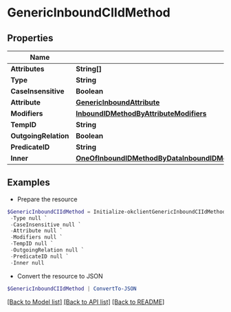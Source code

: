 # GenericInboundCIIdMethod
## Properties

Name | Type | Description | Notes
------------ | ------------- | ------------- | -------------
**Attributes** | **String[]** |  | [optional] 
**Type** | **String** |  | 
**CaseInsensitive** | **Boolean** |  | [optional] 
**Attribute** | [**GenericInboundAttribute**](GenericInboundAttribute.md) |  | [optional] 
**Modifiers** | [**InboundIDMethodByAttributeModifiers**](InboundIDMethodByAttributeModifiers.md) |  | [optional] 
**TempID** | **String** |  | [optional] 
**OutgoingRelation** | **Boolean** |  | [optional] 
**PredicateID** | **String** |  | [optional] 
**Inner** | [**OneOfInboundIDMethodByDataInboundIDMethodByAttributeModifiersInboundIDMethodByAttributeInboundIDMethodByRelatedTempIDInboundIDMethodByTemporaryCIIDInboundIDMethodByByUnionInboundIDMethodByIntersect[]**](OneOfInboundIDMethodByDataInboundIDMethodByAttributeModifiersInboundIDMethodByAttributeInboundIDMethodByRelatedTempIDInboundIDMethodByTemporaryCIIDInboundIDMethodByByUnionInboundIDMethodByIntersect.md) |  | [optional] 

## Examples

- Prepare the resource
```powershell
$GenericInboundCIIdMethod = Initialize-okclientGenericInboundCIIdMethod  -Attributes null `
 -Type null `
 -CaseInsensitive null `
 -Attribute null `
 -Modifiers null `
 -TempID null `
 -OutgoingRelation null `
 -PredicateID null `
 -Inner null
```

- Convert the resource to JSON
```powershell
$GenericInboundCIIdMethod | ConvertTo-JSON
```

[[Back to Model list]](../README.md#documentation-for-models) [[Back to API list]](../README.md#documentation-for-api-endpoints) [[Back to README]](../README.md)

